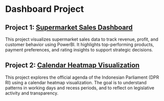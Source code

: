 # Dashboard Project

## Project 1: [Supermarket Sales Dashboard](https://drive.google.com/file/d/1sdhlRohxHZUarhzepCcVB6d17n9aU7dP/view)  
This project visualizes supermarket sales data to track revenue, profit, and customer behavior using PowerBI. It highlights top-performing products, payment preferences, and rating insights to support strategic decisions.

## Project 2: [Calendar Heatmap Visualization](https://github.com/adhkaraa/legislative-activity-visualization)  
This project explores the official agenda of the Indonesian Parliament (DPR RI) using a calendar heatmap visualization. The goal is to understand patterns in working days and recess periods, and to reflect on legislative activity and transparency.
